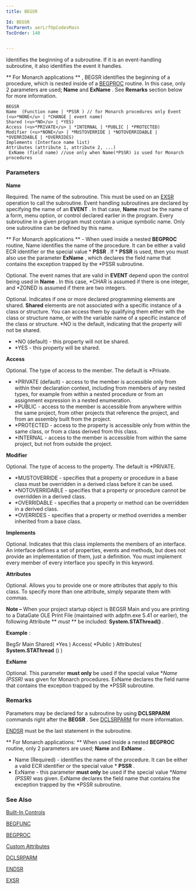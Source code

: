 ```yaml
---
title: BEGSR

Id: BEGSR
TocParent: aerLrfOpCodesMain
TocOrder: 140


---
```


Identifies the beginning of a subroutine. If it is an event-handling subroutine, it also identifies the event it handles. 

** For Monarch applications ** , BEGSR identifies the beginning of a procedure, which is nested inside of a [BEGPROC](BEGPROC.html) routine. In this case, only 2 parameters are used; **Name** and **ExName** . See **Remarks** section below for more information. 

```
BEGSR 
Name  (Function name | *PSSR ) // for Monarch procedures only Event (<u>*NONE</u> | *CHANGE | event name)
Shared (<u>*NO</u> | *YES)
Access (<u>*PRIVATE</u> | *INTERNAL | *PUBLIC | *PROTECTED) 
Modifier (<u>*NONE</u> | *MUSTOVERRIDE | *NOTOVERRIDABLE | *OVERRIDABLE | *OVERRIDES) 
Implements (Interface name list) 
Attributes (attribute 1, attribute 2, ...)
 ExName (field name) //use only when Name(*PSSR) is used for Monarch procedures 
```


### Parameters

**Name** 

Required. The name of the subroutine. This must be used on an [EXSR](EXSR.html) operation to call the subroutine. Event handling subroutines are declared by specifying the name of an **EVENT** . In that case, **Name** must be the name of a form, menu option, or control declared earlier in the program. Every subroutine in a given program must contain a unique symbolic name. Only one subroutine can be defined by this name.


** For Monarch applications ** - When used inside a nested **BEGPROC** routine, Name identifies the name of the procedure. It can be either a valid ECR identifier or the special value * **PSSR** . If * **PSSR** is used, then you must also use the parameter **ExName** , which declares the field name that contains the exception trapped by the *PSSR subroutine.



Optional. The event names that are valid in **EVENT** depend upon the control being used in **Name** . In this case, *CHAR is assumed if there is one integer, and *ZONED is assumed if there are two integers.



Optional. Indicates if one or more declared programming elements are shared. **Shared** elements are not associated with a specific instance of a class or structure. You can access them by qualifying them either with the class or structure name, or with the variable name of a specific instance of the class or structure. *NO is the default, indicating that the property will not be shared. 

- *NO (default) - this property will not be shared.
- *YES - this property will be shared.


**Access** 

Optional. The type of access to the member. The default is *Private.

- *PRIVATE (default) - access to the member is accessible only from within their declaration context, including from members of any nested types, for example from within a nested procedure or from an assignment expression in a nested enumeration.
- *PUBLIC - access to the member is accessible from anywhere within the same project, from other projects that reference the project, and from an assembly built from the project.
- *PROTECTED - access to the property is accessible only from within the same class, or from a class derived from this class.
- *INTERNAL - access to the member is accessible from within the same project, but not from outside the project.


**Modifier** 

Optional. The type of access to the property. The default is *PRIVATE.

- *MUSTOVERRIDE - specifies that a property or procedure in a base class must be overridden in a derived class before it can be used.
- *NOTOVERRIDABLE - specifies that a property or procedure cannot be overridden in a derived class.
- *OVERRIDABLE - specifies that a property or method can be overridden in a derived class.
- *OVERRIDES - specifies that a property or method overrides a member inherited from a base class.


**Implements** 

Optional. Indicates that this class implements the members of an interface. An interface defines a set of properties, events and methods, but does not provide an implementation of them, just a definition. You must implement every member of every interface you specify in this keyword.


**Attributes** 

Optional. Allows you to provide one or more attributes that apply to this class. To specify more than one attribute, simply separate them with commas.


**Note &#8211;** When your project startup object is BEGSR Main and you are printing to a DataGate OLE Print File (maintained with adpfm.exe 5.41 or earlier), the following Attribute ** *must* ** be included: **System.STAThread()** .


**Example** :


BegSr Main Shared( *Yes ) Access( *Public ) Attributes( **System.STAThread** () )


**ExName** 

Optional. This parameter **must only** be used if the special value **Name (*PSSR)** was given for Monarch procedures. ExName declares the field name that contains the exception trapped by the *PSSR subroutine.


### Remarks
Parameters may be declared for a subroutine by using **DCLSRPARM** commands right after the **BEGSR** . See [DCLSRPARM](DCLSRPARM.html) for more information. 

[ENDSR](ENDSR.html) must be the last statement in the subroutine. 

** For Monarch applications: ** When used inside a nested **BEGPROC** routine, only 2 parameters are used; **Name** and **ExName** . 

- Name (Required) - identifies the name of the procedure. It can be either a valid ECR identifier or the special value * **PSSR** .
- ExName - this parameter **must only** be used if the special value **Name (*PSSR)** was given. ExName declares the field name that contains the exception trapped by the *PSSR subroutine.

### See Also
[Built-In Controls](Control_Properties.html)

[BEGFUNC](BEGFUNC.html)

[BEGPROC](BEGPROC.html)

[Custom Attributes](ecrConCustomAttributes.html)

[DCLSRPARM](DCLSRPARM.html)

[ENDSR](ENDSR.html)

[EXSR](EXSR.html) 
